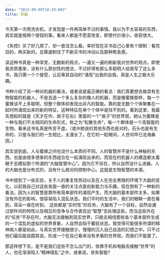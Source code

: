 ```yaml
---
date: "2013-09-09T10:19:00Z"
title: 机器
---
```



今天第一次用洗衣机，才发现是一件再简单不过的事情。我以为不太容易的东西，其实就是按两个按钮的事。看来人都是不愿意改变，即使代价很小，收获很大。


《失控》买了好几周了，却一直没怎么看。幸好现在买书自己心里有个限制：看完旧的，再买新的。总算遏制住了不断买书的冲动以及那种焦急感。

读这种书真是一种享受，无数新的观点，一遍又一遍的刷新我对世界的观点。即使我资质愚笨，没有什么原创性的想法，不过好得有那么多聪明人给我写了这么多书，我只需一个个接受，让后等其自动的“涌现”出我的自我。真是人生之极大乐趣。

书种介绍了另一种对机器的看法，或者说是最正确的看法：我们真要想去做具有生物智能的机器人，不是去造一个多么复杂的像人的机器，而是像蜜蜂那样，每一个蜜蜂谈不上多聪明，但整个群体却表现出非凡的智能。靠的是无数个个体聚集在一起时所涌现出来的新的特征，这种特征在单个个体中是找不到的。看到这里，我最先想起的就是《天才在作，疯子在右》里面的一个“疯子”的世界观，她认为蜜蜂是一种与我们不太相同的生命形式，称之为“松散生命”，每一个群体是一个高智能的生物。看来这书名真是所言不虚。（或许她说的其他东西也是对的，石头也是有生命的，只是与我们的一生相比，太漫长了。在它的一眨眼间，人世间早已沧海桑田。）

其实说到底，人与蜜蜂之间也没什么本质的不同。人的智慧并不是什么神秘的东西，也是由很多很笨的东西组合在一起涌现出来的。而现在的机器人的建造都太着眼于去模拟那个所谓的“大脑智慧中心”。因为它不存在，所以自然没什么进展。人的大脑也是分布式的，没有什么绝对的控制中心。这就是生物智慧的本源。

书中提到了一些实验，关于人的重复性劳动以及在人在完全黑暗的环境下大脑的变化。以前我自己对这些发面一直的关注点是创新能力与乐趣，现在倒有了一种新的看法。因为人的智慧是靠所有简单部件的涌现产生，而大脑的基本部件太多，如果没有外在的影响，很容易陷入混乱状态。我们平时的生活中，我们的眼睛一直在看到，耳朵一直在听到，
这些都是“实时性”的任务，大脑有了一个目标，自然会通过部件间的特性以及相互的竞争与合作表现出“智慧”去处理这些。而当这些外在的“任务“不存在时，大脑无法接触到现实世界，只能去相信那些各个基本部件生成的一个混乱的虚拟的世界景象，人自然会陷于癫狂状态。我觉得可能很多所谓的精神病人都是如此，与真实世界接触很少，慢慢的沉入自己自造的幻想之中。只不过他们最后能自圆其说，形成一个在自己看来没有矛盾的世界观，而我们不能罢了。

那这样想下去，是不是我们这些不怎么出门的，依靠手机和电脑去接触“世界”的人，也在渐渐陷入“精神错乱”之中，或者说，丧失智能?


